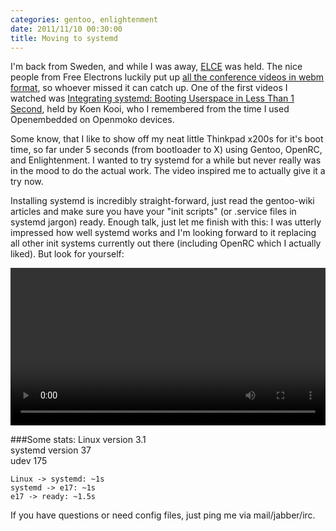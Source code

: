 ```yaml
---
categories: gentoo, enlightenment
date: 2011/11/10 00:30:00
title: Moving to systemd
---
```


I'm back from Sweden, and while I was away, [ELCE](https://events.linuxfoundation.org/events/embedded-linux-conference-europe) was held.
The nice people from Free Electrons luckily put up [all the conference videos in webm format](http://free-electrons.com/blog/elce-2011-videos/), so whoever missed it can catch up.
One of the first videos I watched was [Integrating systemd: Booting Userspace in Less Than 1 Second](http://free-electrons.com/pub/video/2011/elce/elce-2011-kooi-integrating-systemd.webm), held by Koen Kooi, who I remembered from the time I used Openembedded on Openmoko devices.

Some know, that I like to show off my neat little Thinkpad x200s for it's boot time, so far under 5 seconds (from bootloader to X) using Gentoo, OpenRC, and Enlightenment.
I wanted to try systemd for a while but never really was in the mood to do the actual work. The video inspired me to actually give it a try now.

Installing systemd is incredibly straight-forward, just read the gentoo-wiki articles and make sure you have your "init scripts" (or .service files in systemd jargon) ready. Enough talk, just let me finish with this: I was utterly impressed how well systemd works and I'm looking forward to it replacing all other init systems currently out there (including OpenRC which I actually liked).
But look for yourself:

<video width="100%" controls="controls">
 <source src="http://videos.gstaedtner.net/linux/x200s_fastboot.webm" type="video/webm" />
 Your browser does not support the video tag.
</video>

###Some stats:
	Linux version 3.1  
	systemd version 37  
	udev 175

	Linux -> systemd: ~1s  
	systemd -> e17: ~1s  
	e17 -> ready: ~1.5s


If you have questions or need config files, just ping me via mail/jabber/irc.
